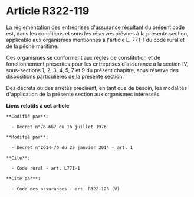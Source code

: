 # Article R322-119

La réglementation des entreprises d'assurance résultant du présent code est, dans les conditions et sous les réserves prévues
à la présente section, applicable aux organismes mentionnés à l'article L. 771-1 du code rural et de la pêche maritime. 

Ces organismes se conforment aux règles de constitution et de fonctionnement prescrites pour les entreprises d'assurance à la
section IV, sous-sections 1, 2, 3, 4, 5, 7 et 9 du présent chapitre, sous réserve des dispositions particulières de la
présente section. 

Des décrets ou des arrêtés précisent, en tant que de besoin, les modalités d'application de la présente section aux
organismes intéressés.

**Liens relatifs à cet article**

	**Codifié par**:

	  - Décret n°76-667 du 16 juillet 1976

	**Modifié par**:

	  - Décret n°2014-70 du 29 janvier 2014 - art. 1

	**Cite**:

	  - Code rural - art. L771-1

	**Cité par**:

	  - Code des assurances - art. R322-123 (V)

